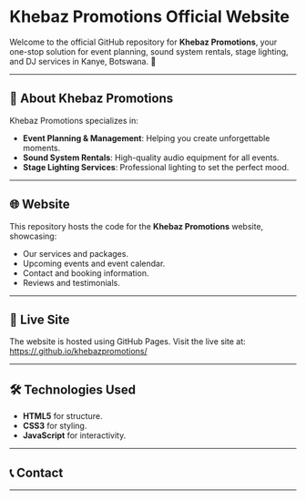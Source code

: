 # Khebaz Promotions Official Website

Welcome to the official GitHub repository for **Khebaz Promotions**, your one-stop solution for event planning, sound system rentals, stage lighting, and DJ services in Kanye, Botswana. 🎉

---

## 📖 About Khebaz Promotions

Khebaz Promotions specializes in:
- **Event Planning & Management**: Helping you create unforgettable moments.
- **Sound System Rentals**: High-quality audio equipment for all events.
- **Stage Lighting Services**: Professional lighting to set the perfect mood.

---

## 🌐 Website

This repository hosts the code for the **Khebaz Promotions** website, showcasing:
- Our services and packages.
- Upcoming events and event calendar.
- Contact and booking information.
- Reviews and testimonials.

---

## 🚀 Live Site

The website is hosted using GitHub Pages. Visit the live site at:  
[https://<khebaz>.github.io/khebazpromotions/](https://<khebaz>.github.io/khebazpromotions/)  

---

## 🛠️ Technologies Used

- **HTML5** for structure.
- **CSS3** for styling.
- **JavaScript** for interactivity.

---

## 📞 Contact  ###########



---


